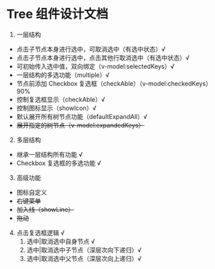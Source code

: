 # Tree 组件设计文档

1. 一层结构

- 点击子节点本身进行选中，可取消选中（有选中状态）√
- 点击子节点本身进行选中，点击其他行取消选中（有选中状态）√
- 可初始传入选中值，双向绑定（v-model:selectedKeys）√
- 一层结构的多选功能（multiple）√
- 节点前添加 Checkbox 复选框（checkAble）（v-model:checkedKeys）90%
- 控制复选框显示（checkAble）√
- 控制图标显示（showIcon）√
- 默认展开所有树节点功能（defaultExpandAll）√
- ~~展开指定的树节点（v-model:expandedKeys）~~

2. 多层结构

- 继承一层结构所有功能 √
- Checkbox 复选框的多选功能 √

3. 高级功能

- 图标自定义
- ~~右键菜单~~
- ~~加入线（showLine）~~
- ~~拖动~~

4. 点击复选框逻辑 √
   1. 选中|取消选中自身节点 √
   2. 选中|取消选中子节点（深层次向下递归）√
   3. 选中|取消选中父节点（深层次向上递归）√
